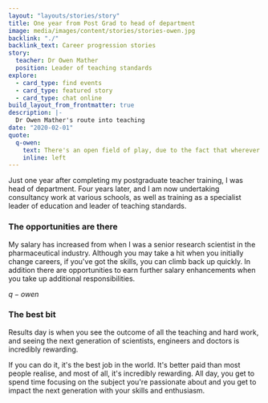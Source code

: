 ```yaml
---
layout: "layouts/stories/story"
title: One year from Post Grad to head of department
image: media/images/content/stories/stories-owen.jpg
backlink: "./"
backlink_text: Career progression stories
story:
  teacher: Dr Owen Mather
  position: Leader of teaching standards
explore:
  - card_type: find events
  - card_type: featured story
  - card_type: chat online
build_layout_from_frontmatter: true
description: |-
  Dr Owen Mather's route into teaching
date: "2020-02-01"
quote:
  q-owen:
    text: There's an open field of play, due to the fact that wherever you are, there's always a school nearby offering opportunities.
    inline: left
---
```


Just one year after completing my postgraduate teacher training, I was head of department. Four years later, and I am now undertaking consultancy work at various schools, as well as training as a specialist leader of education and leader of teaching standards.

### The opportunities are there

My salary has increased from when I was a senior research scientist in the pharmaceutical industry. Although you may take a hit when you initially change careers, if you've got the skills, you can climb back up quickly. In addition there are opportunities to earn further salary enhancements when you take up additional responsibilities.

$q-owen$

### The best bit

Results day is when you see the outcome of all the teaching and hard work, and seeing the next generation of scientists, engineers and doctors is incredibly rewarding.

If you can do it, it's the best job in the world. It's better paid than most people realise, and most of all, it's incredibly rewarding. All day, you get to spend time focusing on the subject you're passionate about and you get to impact the next generation with your skills and enthusiasm.
